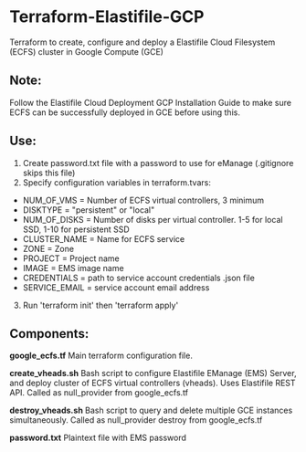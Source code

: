 # Terraform-Elastifile-GCP

Terraform to create, configure and deploy a Elastifile Cloud Filesystem (ECFS) cluster in Google Compute (GCE)

## Note:
Follow the Elastifile Cloud Deployment GCP Installation Guide to make sure ECFS can be successfully deployed in GCE before using this.

## Use:
1. Create password.txt file with a password to use for eManage  (.gitignore skips this file)
2. Specify configuration variables in terraform.tvars:
- NUM_OF_VMS = Number of ECFS virtual controllers, 3 minimum
- DISKTYPE = "persistent" or "local"
- NUM_OF_DISKS = Number of disks per virtual controller. 1-5 for local SSD, 1-10 for persistent SSD
- CLUSTER_NAME = Name for ECFS service
- ZONE = Zone
- PROJECT = Project name
- IMAGE = EMS image name
- CREDENTIALS = path to service account credentials .json file
- SERVICE_EMAIL = service account email address
3. Run 'terraform init' then 'terraform apply'

## Components:

**google_ecfs.tf**
Main terraform configuration file.

**create_vheads.sh**
Bash script to configure Elastifile EManage (EMS) Server, and deploy cluster of ECFS virtual controllers (vheads). Uses Elastifile REST API. Called as null_provider from google_ecfs.tf

**destroy_vheads.sh**
Bash script to query and delete multiple GCE instances simultaneously. Called as null_provider destroy from google_ecfs.tf

**password.txt**
Plaintext file with EMS password
